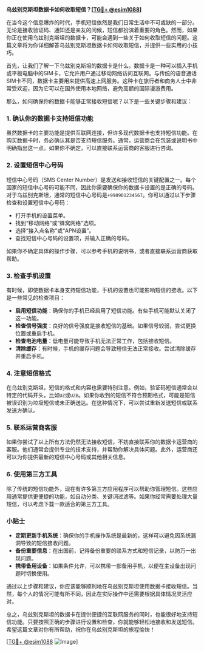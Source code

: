 **乌兹别克斯坦数据卡如何收取短信？[[TG💪+ @esim1088](https://t.me/s/esim1088)]**

在当今这个信息爆炸的时代，手机短信依然是我们日常生活中不可或缺的一部分。无论是接收验证码、通知还是亲友的问候，短信都扮演着重要的角色。然而，如果你正在使用乌兹别克斯坦的数据卡，可能会遇到一些关于如何收取短信的问题。这篇文章将为你详细解答乌兹别克斯坦数据卡如何收取短信，并提供一些实用的小技巧。

首先，让我们了解一下乌兹别克斯坦的数据卡是什么。数据卡是一种可以插入手机或平板电脑中的SIM卡，它允许用户通过移动网络访问互联网。与传统的语音通话SIM卡不同，数据卡主要用来提供高速上网服务。这种卡在旅行者和商务人士中非常受欢迎，因为它可以在国外使用本地网络，避免高额的国际漫游费用。

那么，如何确保你的数据卡能够正常接收短信呢？以下是一些关键步骤和建议：

### **1. 确认你的数据卡支持短信功能**
虽然数据卡的主要功能是提供互联网连接，但许多现代数据卡也支持短信功能。在购买数据卡时，务必确认其是否支持短信服务。通常，运营商会在包装或说明书中明确指出这一点。如果你不确定，可以直接联系运营商的客服进行咨询。

### **2. 设置短信中心号码**
短信中心号码（SMS Center Number）是发送和接收短信的关键配置之一。每个国家的短信中心号码可能不同，因此你需要确保你的数据卡设置的是正确的号码。对于乌兹别克斯坦，通常的短信中心号码是`+998901234567`。你可以通过以下步骤检查和设置短信中心号码：

- 打开手机的设置菜单。
- 找到“移动网络”或“蜂窝网络”选项。
- 选择“接入点名称”或“APN设置”。
- 查找短信中心号码的设置项，并输入正确的号码。

如果你不确定具体的操作步骤，可以参考手机的说明书，或者直接联系运营商获取帮助。

### **3. 检查手机设置**
有时候，即使数据卡本身支持短信功能，手机的设置也可能影响短信的接收。以下是一些常见的检查项目：

- **启用短信功能**：确保你的手机已经启用了短信功能。有些手机可能默认关闭了这一功能。
- **检查信号强度**：良好的信号强度是接收短信的基础。如果信号较弱，尝试更换位置或重启手机。
- **检查电池电量**：低电量可能导致手机无法正常工作，包括接收短信。
- **清除缓存**：有时候，手机的缓存问题会导致短信无法正常接收。尝试清除缓存并重启手机。

### **4. 注意短信格式**
在乌兹别克斯坦，短信的格式和内容也需要特别注意。例如，验证码短信通常会以特定的代码开头，比如`UZ`或`UZB`。如果你收到的短信不符合预期格式，可能是短信被误识别为垃圾短信或未正确送达。在这种情况下，可以尝试重新发送短信或联系发送方确认。

### **5. 联系运营商客服**
如果你尝试了以上所有方法仍然无法接收短信，不妨直接联系你的数据卡运营商的客服。他们通常会提供专业的技术支持，并帮助你解决具体问题。此外，运营商还可以为你提供最新的短信中心号码或其他相关信息。

### **6. 使用第三方工具**
除了传统的短信功能外，现在有许多第三方应用程序可以帮助你管理短信。这些应用通常提供更便捷的功能，如自动分类、关键词过滤等。如果你经常需要处理大量短信，可以考虑下载一款适合的第三方工具。

### **小贴士**
- **定期更新手机系统**：确保你的手机操作系统是最新的，这样可以避免因系统漏洞导致的短信接收问题。
- **备份重要信息**：在出国前，记得备份重要的联系方式和短信记录，以防万一出现问题。
- **携带备用设备**：如果条件允许，可以携带一部备用手机，以便在主设备出现问题时切换使用。

通过以上步骤和建议，你应该能够顺利地在乌兹别克斯坦使用数据卡接收短信。当然，每个人的情况可能有所不同，因此在实际操作中还需要根据具体情况灵活应对。

总之，乌兹别克斯坦的数据卡在提供便捷的互联网服务的同时，也能很好地支持短信功能。只要按照正确的步骤进行设置和检查，你就能够轻松地接收和发送短信。希望这篇文章对你有所帮助，祝你在乌兹别克斯坦的旅程愉快！

[[TG💪+ @esim1088](https://t.me/s/esim1088) ![Image](https://i.postimg.cc/4NQfJmqS/Snipaste-2025-05-13-00-14-12.png)]